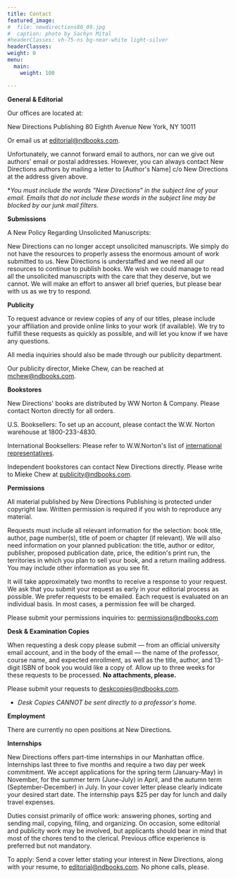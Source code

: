 ```yaml
---
title: Contact
featured_image:
#  file: newdirections80_09.jpg
#  caption: photo by Sachyn Mital
#headerClasses: vh-75-ns bg-near-white light-silver
headerClasses:
weight: 0
menu:
  main:
    weight: 100

---
```



**General & Editorial**

Our offices are located at:

New Directions Publishing
80 Eighth Avenue
New York, NY 10011

Or email us at [editorial@ndbooks.com](mailto:editorial@ndbooks.com?subject=From_the_NDBooks.com_site%3A_Editorial).

Unfortunately, we cannot forward email to authors, nor can we give out authors' email or postal addresses. However, you can always contact New Directions authors by mailing a letter to [Author's Name] c/o New Directions at the address given above.

**You must include the words "New Directions" in the subject line of your email. Emails that do not include these words in the subject line may be blocked by our junk mail filters.*

**Submissions**

A New Policy Regarding Unsolicited Manuscripts:

New Directions can no longer accept unsolicited manuscripts. We simply do not have the resources to properly assess the enormous amount of work submitted to us. New Directions is understaffed and we need all our resources to continue to publish books. We wish we could manage to read all the unsolicited manuscripts with the care that they deserve, but we cannot. We will make an effort to answer all brief queries, but please bear with us as we try to respond.

**Publicity**

To request advance or review copies of any of our titles, please include your affiliation and provide online links to your work (if available). We try to fulfill these requests as quickly as possible, and will let you know if we have any questions.

All media inquiries should also be made through our publicity department.

Our publicity director, Mieke Chew, can be reached at mchew@ndbooks.com.

**Bookstores**

New Directions' books are distributed by WW Norton & Company. Please contact Norton directly for all orders.

U.S. Booksellers: To set up an account, please contact the W.W. Norton warehouse at 1800-233-4830.

International Booksellers: Please refer to W.W.Norton's list of [international representatives](http://books.wwnorton.com/books/aboutcontent.aspx?id=4394&mid=66).

Independent bookstores can contact New Directions directly. Please write to Mieke Chew at publicity@ndbooks.com.

**Permissions**

All material published by New Directions Publishing is protected under copyright law. Written permission is required if you wish to reproduce any material.

Requests must include all relevant information for the selection: book title, author, page number(s), title of poem or chapter (if relevant). We will also need information on your planned publication: the title, author or editor, publisher, proposed publication date, price, the edition's print run, the territories in which you plan to sell your book, and a return mailing address. You may include other information as you see fit.

It will take approximately two months to receive a response to your request. We ask that you submit your request as early in your editorial process as possible. We prefer requests to be emailed. Each request is evaluated on an individual basis. In most cases, a permission fee will be charged.

Please submit your permissions inquiries to: [permissions@ndbooks.com](mailto:permissions@ndbooks.com?subject=Permissions%3A_from_the_ndbooks.com_website)

**Desk & Examination Copies**

When requesting a desk copy please submit — from an official university email account, and in the body of the email — the name of the professor, course name, and expected enrollment, as well as the title, author, and 13-digit ISBN of book you would like a copy of. Allow up to three weeks for these requests to be processed. **No attachments, please.**

Please submit your requests to [deskcopies@ndbooks.com](mailto:deskcopies@ndbooks.com?subject=New_Directions%3A_request_for_Desk_Copies).

* *Desk Copies CANNOT be sent directly to a professor's home.*

**Employment**

There are currently no open positions at New Directions.

**Internships**

New Directions offers part-time internships in our Manhattan office. Internships last three to five months and require a two day per week commitment. We accept applications for the spring term (January-May) in November, for the summer term (June-July) in April, and the autumn term (September-December) in July. In your cover letter please clearly indicate your desired start date. The internship pays $25 per day for lunch and daily travel expenses.

Duties consist primarily of office work: answering phones, sorting and sending mail, copying, filing, and organizing. On occasion, some editorial and publicity work may be involved, but applicants should bear in mind that most of the chores tend to the clerical. Previous office experience is preferred but not mandatory.

To apply: Send a cover letter stating your interest in New Directions, along with your resume, to [editorial@ndbooks.com](mailto:editorial@ndbooks.com?subject=From_the_Ndbooks.com_Website). No phone calls, please.
